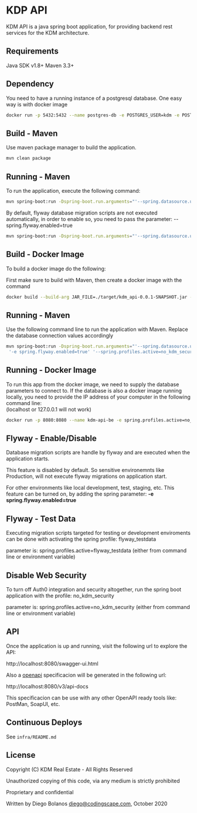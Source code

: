 # KDP API

KDM API is a java spring boot application, for providing backend rest services for the KDM architecture.

## Requirements

Java SDK v1.8+
Maven 3.3+
 
## Dependency

You need to have a running instance of a postgresql database.  One easy way is with docker image

```bash
docker run -p 5432:5432 --name postgres-db -e POSTGRES_USER=kdm -e POSTGRES_PASSWORD=dbpassword -d postgres:12.4

```

## Build - Maven

Use maven package manager to build the application.

```bash
mvn clean package
```

## Running - Maven

To run the application, execute the following command:

```bash
mvn spring-boot:run -Dspring-boot.run.arguments="'--spring.datasource.username=cs_korth' '--spring.datasource.password=cs_korth_pw' '--spring.datasource.url=jdbc:postgresql://localhost:5432/kdm'"
```

By default, flyway database migration scripts are not executed automatically, in order to enable so, you need to pass the parameter: --spring.flyway.enabled=true

```bash
mvn spring-boot:run -Dspring-boot.run.arguments="'--spring.datasource.username=cs_korth' '--spring.datasource.password=cs_korth_pw' '--spring.datasource.url=jdbc:postgresql://kdm30e5152.cgaqu5r9jgep.us-west-2.rds.amazonaws.com:5432/kdm' '--spring.flyway.enabled=true'"
```


## Build - Docker Image

To build a docker image do the following:

First make sure to build with Maven, then create a docker image with the command

```bash
docker build --build-arg JAR_FILE=./target/kdm_api-0.0.1-SNAPSHOT.jar --build-arg VERSION=0.0.1 -t kdm/kdm-api-be:0.0.1 .
```

## Running - Maven

Use the following command line to run the application with Maven.  Replace the database connection values accordingly 

```bash
mvn spring-boot:run -Dspring-boot.run.arguments="'--spring.datasource.username=cs_korth' '--spring.datasource.password=cs_korth_pw' '--spring.datasource.url=jdbc:postgresql://kdm30e5152.cgaqu5r9jgep.us-west-2.rds.amazonaws.com:5432/kdm'
 '-e spring.flyway.enabled=true' '--spring.profiles.active=no_kdm_security'"
```

## Running - Docker Image 

To run this app from the docker image, we need to supply the database parameters to connect to. If the database is also a docker image running locally, you need to provide the IP address of your computer in the following command line:  
(localhost or 127.0.0.1 will not work)


```bash
docker run -p 8080:8080 --name kdm-api-be -e spring.profiles.active=no_kdm_security -e spring.datasource.url='jdbc:postgresql://kdm-db3d453a5.cgaqu5r9jgep.us-west-2.rds.amazonaws.com:5432/kdm' -e spring.datasource.username=cs_korth -e spring.datasource.password=cs_korth_pw -d kdm/kdm-api-be:0.0.1
```

## Flyway - Enable/Disable

Database migration scripts are handle by flyway and are executed when the application starts.

This feature is disabled by default. So sensitive environemnts like Production, will not execute flyway migrations on application start.

For other environments like local development, test, staging, etc.  This feature can be turned on, by adding the spring parameter:  **-e spring.flyway.enabled=true**

## Flyway - Test Data

Executing migration scripts targeted for testing or development enviroments can be done with activating the spring profile: flyway_testdata

parameter is: spring.profiles.active=flyway_testdata
(either from command line or environment variable)

## Disable Web Security

To turn off Auth0 integration and security altogether, run the spring boot application with the profile: no\_kdm\_security

parameter is: spring.profiles.active=no\_kdm\_security
(either from command line or environment variable)

## API

Once the application is up and running, visit the following url to explore the API:

http://localhost:8080/swagger-ui.html

Also a [openapi](https://www.openapis.org/) specificacion will be generated in the following url: 

http://localhost:8080/v3/api-docs

This specificacion can be use with any other OpenAPI ready tools like: PostMan, SoapUI, etc.

## Continuous Deploys
See `infra/README.md`


## License
Copyright (C) KDM Real Estate - All Rights Reserved

Unauthorized copying of this code, via any medium is strictly prohibited

Proprietary and confidential

Written by Diego Bolanos <diego@codingscape.com>, October 2020